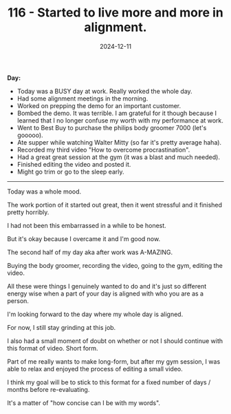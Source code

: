﻿---
title: 116 - Started to live more and more in alignment.
date: 2024-12-11
categories: ["daily"]
tags: posts

---
**Day:** 

- Today was a BUSY day at work. Really worked the whole day.
- Had some alignment meetings in the morning.
- Worked on prepping the demo for an important customer.
- Bombed the demo. It was terrible. I am grateful for it though because I learned that I no longer confuse my worth with my performance at work.
- Went to Best Buy to purchase the philips body groomer 7000 (let's gooooo).
- Ate supper while watching Walter Mitty (so far it's pretty average haha).
- Recorded my third video "How to overcome procrastination".
- Had a great great session at the gym (it was a blast and much needed).
- Finished editing the video and posted it.
- Might go trim or go to the sleep early.
---
Today was a whole mood.

The work portion of it started out great, then it went stressful and it finished pretty horribly.

I had not been this embarrassed in a while to be honest.

But it's okay because I overcame it and I'm good now.

The second half of my day aka after work was A-MAZING.

Buying the body groomer, recording the video, going to the gym, editing the video.

All these were things I genuinely wanted to do and it's just so different energy wise when a part of your day is aligned with who you are as a person.

I'm looking forward to the day where my whole day is aligned.

For now, I still stay grinding at this job.

I also had a small moment of doubt on whether or not I should continue with this format of video. Short form.

Part of me really wants to make long-form, but after my gym session, I was able to relax and enjoyed the process of editing a small video.

I think my goal will be to stick to this format for a fixed number of days / months before re-evaluating.

It's a matter of "how concise can I be with my words".
